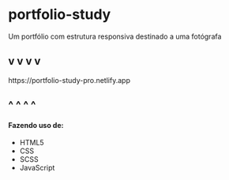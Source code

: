# portfolio-study
<p>Um portfólio com estrutura responsiva destinado a uma fotógrafa</p>
<h2>  v v v v</h2>
https://portfolio-study-pro.netlify.app
<h2>  ^ ^ ^ ^</h2>

<h4>Fazendo uso de:</h4>
<ul>
  <li> HTML5</li>
  <li> CSS</li>
  <li> SCSS</li>
  <li> JavaScript</li>
</ul>

